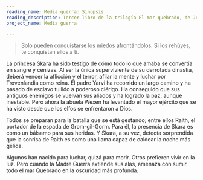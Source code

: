 ```yaml
---
reading_name: Media guerra: Sinopsis
reading_description: Tercer libro de la trilogía El mar quebrado, de Joe Abercrombie
project_name: Media guerra

---
```


> Solo pueden conquistarse los miedos afrontándolos. Si los rehúyes, te conquistan ellos a ti.

La princesa Skara ha sido testigo de cómo todo lo que amaba se convertía en sangre y cenizas. Al ser la única superviviente de su derrotada dinastía, deberá vencer la aflicción y el terror, afilar la mente y luchar por Trovenlandia como reina. El padre Yarvi ha recorrido un largo camino y ha pasado de esclavo tullido a poderoso clérigo. Ha conseguido que sus antiguos enemigos se vuelvan sus aliados y ha logrado la paz, aunque inestable. Pero ahora la abuela Wexen ha levantado el mayor ejército que se ha visto desde que los elfos se enfrentaron a Dios.

Todos se preparan para la batalla que se está gestando; entre ellos Raith, el portador de la espada de Grom-gil-Gorm. Para él, la presencia de Skara es como un bálsamo para sus heridas. Y Skara, a su vez, detecta sorprendida que la sonrisa de Raith es como una llama capaz de caldear la noche más gélida.

Algunos han nacido para luchar, quizá para morir. Otros prefieren vivir en la luz. Pero cuando la Madre Guerra extiende sus alas, amenaza con sumir todo el mar Quebrado en la oscuridad más profunda.